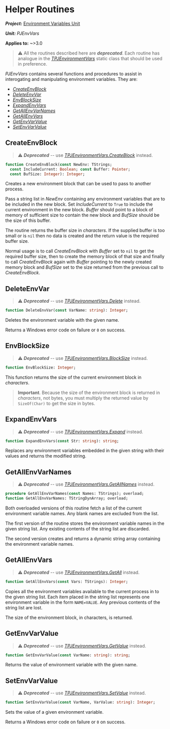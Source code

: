# Helper Routines

***Project:*** [Environment Variables Unit](../API.md)

***Unit:*** _PJEnvVars_

**Applies to:** ~>3.0

> ⚠️ All the routines described here are ***deprecated***. Each routine has analogue in the [_TPJEnvironmentVars_](./TPJEnvironmentVars.md) static class that should be used in preference.

_PJEnvVars_ contains several functions and procedures to assist in interogating and manipulating environment variables. They are:

* [_CreateEnvBlock_](#createenvblock)
* [_DeleteEnvVar_](#deleteenvvar)
* [_EnvBlockSize_](#envblocksize)
* [_ExpandEnvVars_](#expandenvvars)
* [_GetAllEnvVarNames_](#getallenvvarnames)
* [_GetAllEnvVars_](#getallenvvars)
* [_GetEnvVarValue_](#getenvvarvalue)
* [_SetEnvVarValue_](#setenvvarvalue)

## CreateEnvBlock

> ⚠️ ***Deprecated*** -- use [_TPJEnvironmentVars.CreateBlock_](./TPJEnvironmentVars-CreateBlock.md) instead.

```pascal
function CreateEnvBlock(const NewEnv: TStrings;
  const IncludeCurrent: Boolean; const Buffer: Pointer;
  const BufSize: Integer): Integer;
```

Creates a new environment block that can be used to pass to another process.

Pass a string list in _NewEnv_ containing any environment variables that are to be included in the new block. Set _IncludeCurrent_ to `True` to include the current environment in the new block. _Buffer_ should point to a block of memory of sufficient size to contain the new block and _BufSize_ should be the size of this buffer.

The routine returns the buffer size in _characters_. If the supplied buffer is too small or is `nil` then no data is created and the return value is the required buffer size.

Normal usage is to call _CreateEnvBlock_ with _Buffer_ set to `nil` to get the required buffer size, then to create the memory block of that size and finally to call _CreateEnvBlock_ again with _Buffer_ pointing to the newly created memory block and _BufSize_ set to the size returned from the previous call to _CreateEnvBlock_.

## DeleteEnvVar

> ⚠️ ***Deprecated*** -- use [_TPJEnvironmentVars.Delete_](./TPJEnvironmentVars-Delete.md) instead.

```pascal
function DeleteEnvVar(const VarName: string): Integer;
```

Deletes the environment variable with the given name.

Returns a Windows error code on failure or `0` on success.

## EnvBlockSize

> ⚠️ ***Deprecated*** -- use [_TPJEnvironmentVars.BlockSize_](./TPJEnvironmentVars-BlockSize.md) instead.

```pascal
function EnvBlockSize: Integer;
```

This function returns the size of the current environment block in _characters_.

> **Important**. Because the size of the environment block is returned in _characters_, not bytes, you must multiply the returned value by `SizeOf(Char)` to get the size in bytes.

## ExpandEnvVars

> ⚠️ ***Deprecated*** -- use [_TPJEnvironmentVars.Expand_](./TPJEnvironmentVars-Expand.md) instead.

```pascal
function ExpandEnvVars(const Str: string): string;
```

Replaces any environment variables embedded in the given string with their values and returns the modified string.

## GetAllEnvVarNames

> ⚠️ ***Deprecated*** -- use [_TPJEnvironmentVars.GetAllNames_](./TPJEnvironmentVars-GetAllNames.md) instead.

```pascal
procedure GetAllEnvVarNames(const Names: TStrings); overload;
function GetAllEnvVarNames: TStringDynArray; overload;
```

Both overloaded versions of this routine fetch a list of the current environment variable names. Any blank names are excluded from the list.

The first version of the routine stores the environment variable names in the given string list. Any existing contents of the string list are discarded.

The second version creates and returns a dynamic string array containing the environment variable names.

## GetAllEnvVars

> ⚠️ ***Deprecated*** -- use [_TPJEnvironmentVars.GetAll_](./TPJEnvironmentVars-GetAll.md) instead.

```pascal
function GetAllEnvVars(const Vars: TStrings): Integer;
```

Copies all the environment variables available to the current process in to the given string list. Each item placed in the string list represents one environment variable in the form `NAME=VALUE`. Any previous contents of the string list are lost.

The size of the environment block, in characters, is returned.

## GetEnvVarValue

> ⚠️ ***Deprecated*** -- use [_TPJEnvironmentVars.GetValue_](./TPJEnvironmentVars-GetValue.md) instead.

```pascal
function GetEnvVarValue(const VarName: string): string;
```

Returns the value of environment variable with the given name.

## SetEnvVarValue

> ⚠️ ***Deprecated*** -- use [_TPJEnvironmentVars.SetValue_](./TPJEnvironmentVars-SetValue.md) instead.

```pascal
function SetEnvVarValue(const VarName, VarValue: string): Integer;
```

Sets the value of a given environment variable.

Returns a Windows error code on failure or `0` on success.
